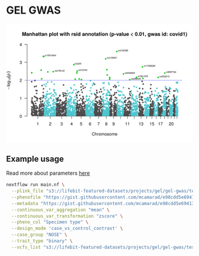 # GEL GWAS

![](bin/covid_1_manhattan.png)

## Example usage
Read more about parameters [here](https://github.com/lifebit-ai/gel-gwas/blob/marcos-integrates-cb-output/docs/usage_and_parameters.md)
```bash
nextflow run main.nf \
  --plink_file "s3://lifebit-featured-datasets/projects/gel/gel-gwas/testdata/sampleA.{bed,bim,fam}" \
  --phenofile "https://gist.githubusercontent.com/mcamarad/e98cdd5e69413fb6189ed70405c43ef4/raw/d602bec4b31d5d75f74f1dbb408bd392db57bdb6/cohort_data_phenos.csv" \
  --metadata "https://gist.githubusercontent.com/mcamarad/e98cdd5e69413fb6189ed70405c43ef4/raw/d602bec4b31d5d75f74f1dbb408bd392db57bdb6/metadata.csv" \
  --continuous_var_aggregation "mean" \
  --continuous_var_transformation "zscore" \
  --pheno_col "Specimen type" \
  --design_mode 'case_vs_control_contrast' \
  --case_group "NOSE" \
  --trait_type "binary" \
  --vcfs_list "s3://lifebit-featured-datasets/projects/gel/gel-gwas/testdata/vcfs.csv"
```
